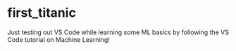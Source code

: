 # first_titanic

Just testing out VS Code while learning some ML basics by following the VS Code tutorial on Machine Learning!

